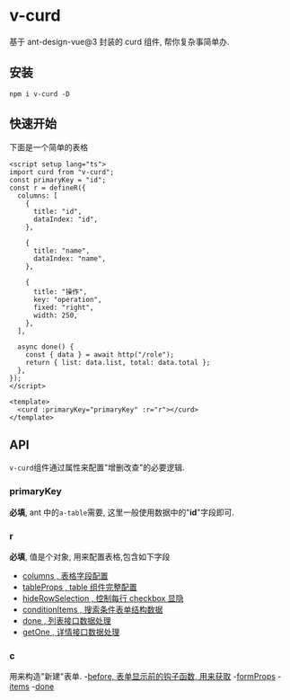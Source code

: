 # v-curd

基于 ant-design-vue@3 封装的 curd 组件, 帮你复杂事简单办.

## 安装

```shell
npm i v-curd -D
```

## 快速开始

下面是一个简单的表格

```vue
<script setup lang="ts">
import curd from "v-curd";
const primaryKey = "id";
const r = defineR({
  columns: [
    {
      title: "id",
      dataIndex: "id",
    },

    {
      title: "name",
      dataIndex: "name",
    },

    {
      title: "操作",
      key: "operation",
      fixed: "right",
      width: 250,
    },
  ],

  async done() {
    const { data } = await http("/role");
    return { list: data.list, total: data.total };
  },
});
</script>

<template>
  <curd :primaryKey="primaryKey" :r="r"></curd>
</template>
```

## API

`v-curd`组件通过属性来配置"增删改查"的必要逻辑.

### primaryKey

**必填**, ant 中的`a-table`需要, 这里一般使用数据中的"**id**"字段即可.

### r

**必填**, 值是个对象, 用来配置表格,包含如下字段

- [columns , 表格字段配置]()
- [tableProps , table 组件完整配置]()
- [hideRowSelection , 控制每行 checkbox 显隐]()
- [conditionItems , 搜索条件表单结构数据]()
- [done , 列表接口数据处理]()
- [getOne , 详情接口数据处理]()


### c

用来构造"新建"表单.
-[before, 表单显示前的钩子函数, 用来获取]()
-[formProps]()
-[items]()
-[done]()